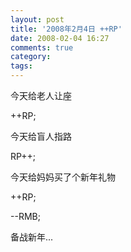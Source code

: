 ```yaml
---
layout: post
title: '2008年2月4日 ++RP'
date: 2008-02-04 16:27
comments: true
category: 
tags:
---
```

    

今天给老人让座

++RP;

  

今天给盲人指路

RP++;

  

今天给妈妈买了个新年礼物

++RP;

--RMB;

  

备战新年...
